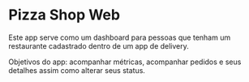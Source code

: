 # Pizza Shop Web

Este app serve como um dashboard para pessoas que tenham um restaurante cadastrado dentro de um app de delivery.

Objetivos do app: acompanhar métricas, acompanhar pedidos e seus detalhes assim como alterar seus status.